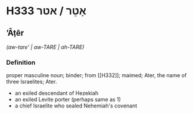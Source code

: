 # H333 אָטֵר / אטר

## ʼÂṭêr

_(aw-tare' | aw-TARE | ah-TARE)_

### Definition

proper masculine noun; binder; from [[H332]]; maimed; Ater, the name of three Israelites; Ater.

- an exiled descendant of Hezekiah
- an exiled Levite porter (perhaps same as 1)
- a chief Israelite who sealed Nehemiah's covenant
